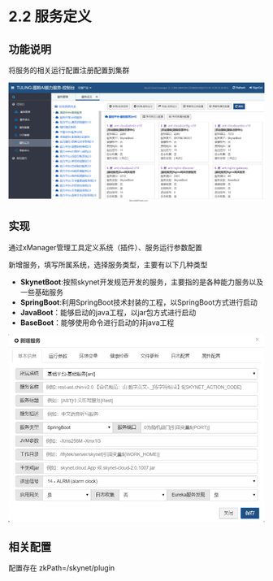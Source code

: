 # 2.2 服务定义

## 功能说明

 将服务的相关运行配置注册配置到集群

![](../.gitbook/assets/image%20%2836%29.png)

## 实现

通过xManager管理工具定义系统（插件）、服务运行参数配置

新增服务，填写所属系统，选择服务类型，主要有以下几种类型

* **SkynetBoot**:按照skynet开发规范开发的服务，主要指的是各种能力服务以及一些基础服务
* **SpringBoot**:利用SpringBoot技术封装的工程，以SpringBoot方式进行启动
* **JavaBoot**：能够启动的java工程，以jar包方式进行启动
* **BaseBoot**：能够使用命令进行启动的非java工程

![](../.gitbook/assets/image%20%2812%29.png)

##  相关配置

 配置存在 zkPath=/skynet/plugin

